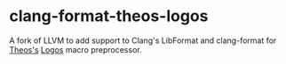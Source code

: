 # clang-format-theos-logos

A fork of LLVM to add support to Clang's LibFormat and clang-format for [Theos's](https://theos.dev) [Logos](https://github.com/theos/logos) macro preprocessor.
